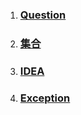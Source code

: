 1. ### [Question](/chapter1/springdatajpa.md)
2. ### [集合](/chapter1/ji-he.md)
3. ### [IDEA](/chapter1/idea.md)
4. ### [Exception](/chapter1/exception.md)



